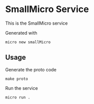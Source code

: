 # SmallMicro Service

This is the SmallMicro service

Generated with

```
micro new smallMicro
```

## Usage

Generate the proto code

```
make proto
```

Run the service

```
micro run .
```